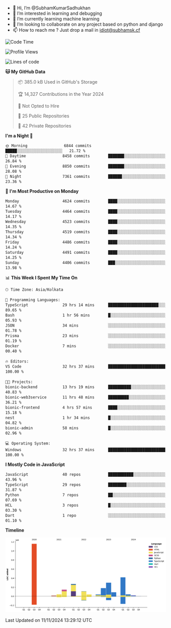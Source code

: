 - 👋 Hi, I’m @SubhamKumarSadhukhan
- 👀 I’m interested in learning and debugging
- 🌱 I’m currently learning machine learning
- 💞️ I’m looking to collaborate on any project based on python and django
- 📫 How to reach me ?
      Just drop a mail in idiot@subhamsk.cf

<!---
SubhamKumarSadhukhan/SubhamKumarSadhukhan is a ✨ special ✨ repository because its `README.md` (this file) appears on your GitHub profile.
You can click the Preview link to take a look at your changes.
--->


<!--START_SECTION:waka-->
![Code Time](http://img.shields.io/badge/Code%20Time-2%2C621%20hrs%2010%20mins-blue)

![Profile Views](http://img.shields.io/badge/Profile%20Views-3-blue)

![Lines of code](https://img.shields.io/badge/From%20Hello%20World%20I%27ve%20Written-2.8%20million%20lines%20of%20code-blue)

**🐱 My GitHub Data** 

> 📦 385.0 kB Used in GitHub's Storage 
 > 
> 🏆 14,327 Contributions in the Year 2024
 > 
> 🚫 Not Opted to Hire
 > 
> 📜 25 Public Repositories 
 > 
> 🔑 42 Private Repositories 
 > 
**I'm a Night 🦉** 

```text
🌞 Morning                6844 commits        █████░░░░░░░░░░░░░░░░░░░░   21.72 % 
🌆 Daytime                8458 commits        ███████░░░░░░░░░░░░░░░░░░   26.84 % 
🌃 Evening                8850 commits        ███████░░░░░░░░░░░░░░░░░░   28.08 % 
🌙 Night                  7361 commits        ██████░░░░░░░░░░░░░░░░░░░   23.36 % 
```
📅 **I'm Most Productive on Monday** 

```text
Monday                   4624 commits        ████░░░░░░░░░░░░░░░░░░░░░   14.67 % 
Tuesday                  4464 commits        ████░░░░░░░░░░░░░░░░░░░░░   14.17 % 
Wednesday                4523 commits        ████░░░░░░░░░░░░░░░░░░░░░   14.35 % 
Thursday                 4519 commits        ████░░░░░░░░░░░░░░░░░░░░░   14.34 % 
Friday                   4486 commits        ████░░░░░░░░░░░░░░░░░░░░░   14.24 % 
Saturday                 4491 commits        ████░░░░░░░░░░░░░░░░░░░░░   14.25 % 
Sunday                   4406 commits        ███░░░░░░░░░░░░░░░░░░░░░░   13.98 % 
```


📊 **This Week I Spent My Time On** 

```text
🕑︎ Time Zone: Asia/Kolkata

💬 Programming Languages: 
TypeScript               29 hrs 14 mins      ██████████████████████░░░   89.65 % 
Bash                     1 hr 56 mins        █░░░░░░░░░░░░░░░░░░░░░░░░   05.93 % 
JSON                     34 mins             ░░░░░░░░░░░░░░░░░░░░░░░░░   01.78 % 
Prisma                   23 mins             ░░░░░░░░░░░░░░░░░░░░░░░░░   01.19 % 
Docker                   7 mins              ░░░░░░░░░░░░░░░░░░░░░░░░░   00.40 % 

🔥 Editors: 
VS Code                  32 hrs 37 mins      █████████████████████████   100.00 % 

🐱‍💻 Projects: 
bionic-backend           13 hrs 19 mins      ██████████░░░░░░░░░░░░░░░   40.83 % 
bionic-web3service       11 hrs 48 mins      █████████░░░░░░░░░░░░░░░░   36.21 % 
bionic-frontend          4 hrs 57 mins       ████░░░░░░░░░░░░░░░░░░░░░   15.18 % 
nest                     1 hr 34 mins        █░░░░░░░░░░░░░░░░░░░░░░░░   04.82 % 
bionic-admin             58 mins             █░░░░░░░░░░░░░░░░░░░░░░░░   02.96 % 

💻 Operating System: 
Windows                  32 hrs 37 mins      █████████████████████████   100.00 % 
```

**I Mostly Code in JavaScript** 

```text
JavaScript               40 repos            ███████████░░░░░░░░░░░░░░   43.96 % 
TypeScript               29 repos            ████████░░░░░░░░░░░░░░░░░   31.87 % 
Python                   7 repos             ██░░░░░░░░░░░░░░░░░░░░░░░   07.69 % 
HCL                      3 repos             █░░░░░░░░░░░░░░░░░░░░░░░░   03.30 % 
Dart                     1 repo              ░░░░░░░░░░░░░░░░░░░░░░░░░   01.10 % 
```



**Timeline**

![Lines of Code chart](https://raw.githubusercontent.com/SubhamKumarSadhukhan/SubhamKumarSadhukhan/main/assets/bar_graph.png)


 Last Updated on 11/11/2024 13:29:12 UTC
<!--END_SECTION:waka-->
